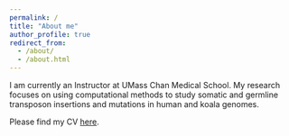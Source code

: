 ```yaml
---
permalink: /
title: "About me"
author_profile: true
redirect_from: 
  - /about/
  - /about.html
---
```


I am currently an Instructor at UMass Chan Medical School. My research focuses on using computational methods to study somatic and germline transposon insertions and mutations in human and koala genomes.

Please find my CV [here](/files/CV.pdf).
